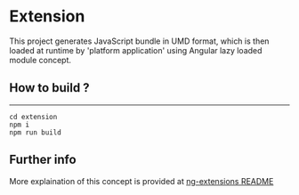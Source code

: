 # Extension
This project generates JavaScript bundle in UMD format, which is then loaded at runtime by 'platform application' using Angular lazy loaded module concept.

## How to build ?
-----------------
```
cd extension
npm i
npm run build
```

## Further info
More explaination of this concept is provided at [ng-extensions README](https://github.com/iamrakesh/ng-extensions/blob/master/README.md)

